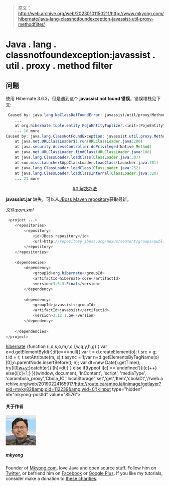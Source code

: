 > 原文：<http://web.archive.org/web/20230101150211/http://www.mkyong.com/hibernate/java-lang-classnotfoundexception-javassist-util-proxy-methodfilter/>

# Java . lang . classnotfoundexception:javassist . util . proxy . method filter

## 问题

使用 Hibernate 3.6.3，但是遇到这个 **javassist not found 错误**，错误堆栈见下文:

```java
 Caused by: java.lang.NoClassDefFoundError: javassist/util/proxy/MethodFilter
	...
	at org.hibernate.tuple.entity.PojoEntityTuplizer.<init>(PojoEntityTuplizer.java:77)
	... 16 more
Caused by: java.lang.ClassNotFoundException: javassist.util.proxy.MethodFilter
	at java.net.URLClassLoader$1.run(URLClassLoader.java:200)
	at java.security.AccessController.doPrivileged(Native Method)
	at java.net.URLClassLoader.findClass(URLClassLoader.java:188)
	at java.lang.ClassLoader.loadClass(ClassLoader.java:307)
	at sun.misc.Launcher$AppClassLoader.loadClass(Launcher.java:301)
	at java.lang.ClassLoader.loadClass(ClassLoader.java:252)
	at java.lang.ClassLoader.loadClassInternal(ClassLoader.java:320)
	... 21 more 
```

 <ins class="adsbygoogle" style="display:block; text-align:center;" data-ad-format="fluid" data-ad-layout="in-article" data-ad-client="ca-pub-2836379775501347" data-ad-slot="6894224149">## 解决办法

**javassist.jar** 缺失，可以从[JBoss Maven repository](http://web.archive.org/web/20190224165917/https://repository.jboss.org/nexus/content/groups/public/)获取最新。

*文件:pom.xml*

```java
 <project ...>
	<repositories>
		<repository>
			<id>JBoss repository</id>
			<url>http://repository.jboss.org/nexus/content/groups/public/</url>
		</repository>
	</repositories>

	<dependencies>
		<dependency>
			<groupId>org.hibernate</groupId>
			<artifactId>hibernate-core</artifactId>
			<version>3.6.3.Final</version>
		</dependency>

		<dependency>
			<groupId>javassist</groupId>
			<artifactId>javassist</artifactId>
			<version>3.12.1.GA</version>
		</dependency>

	</dependencies>
</project> 
```

[hibernate](http://web.archive.org/web/20190224165917/http://www.mkyong.com/tag/hibernate/)</ins>![](img/722ca65040b555bdb0b30ccf1f1e761e.png) (function (i,d,s,o,m,r,c,l,w,q,y,h,g) { var e=d.getElementById(r);if(e===null){ var t = d.createElement(o); t.src = g; t.id = r; t.setAttribute(m, s);t.async = 1;var n=d.getElementsByTagName(o)[0];n.parentNode.insertBefore(t, n); var dt=new Date().getTime(); try{i[l][w+y](h,i[l][q+y](h)+'&amp;'+dt);}catch(er){i[h]=dt;} } else if(typeof i[c]!=='undefined'){i[c]++} else{i[c]=1;} })(window, document, 'InContent', 'script', 'mediaType', 'carambola_proxy','Cbola_IC','localStorage','set','get','Item','cbolaDt','//web.archive.org/web/20190224165917/http://route.carambo.la/inimage/getlayer?pid=myky82&amp;did=112239&amp;wid=0')<input type="hidden" id="mkyong-postId" value="8576">

#### 关于作者

![author image](img/80fc09c85a8ad899e7487f2dd141b649.png)

##### mkyong

Founder of [Mkyong.com](http://web.archive.org/web/20190224165917/http://mkyong.com/), love Java and open source stuff. Follow him on [Twitter](http://web.archive.org/web/20190224165917/https://twitter.com/mkyong), or befriend him on [Facebook](http://web.archive.org/web/20190224165917/http://www.facebook.com/java.tutorial) or [Google Plus](http://web.archive.org/web/20190224165917/https://plus.google.com/110948163568945735692?rel=author). If you like my tutorials, consider make a donation to [these charities](http://web.archive.org/web/20190224165917/http://www.mkyong.com/blog/donate-to-charity/).